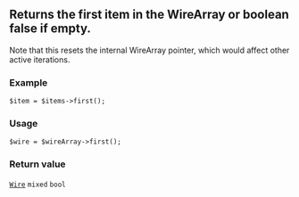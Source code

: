 Returns the first item in the WireArray or boolean false if empty.
------------------------------------------------------------------

Note that this resets the internal WireArray pointer, which would affect other active iterations.

### Example

    $item = $items->first();

### Usage

    $wire = $wireArray->first();

### Return value

[`Wire`](/api/ref/wire/) `mixed` `bool`

